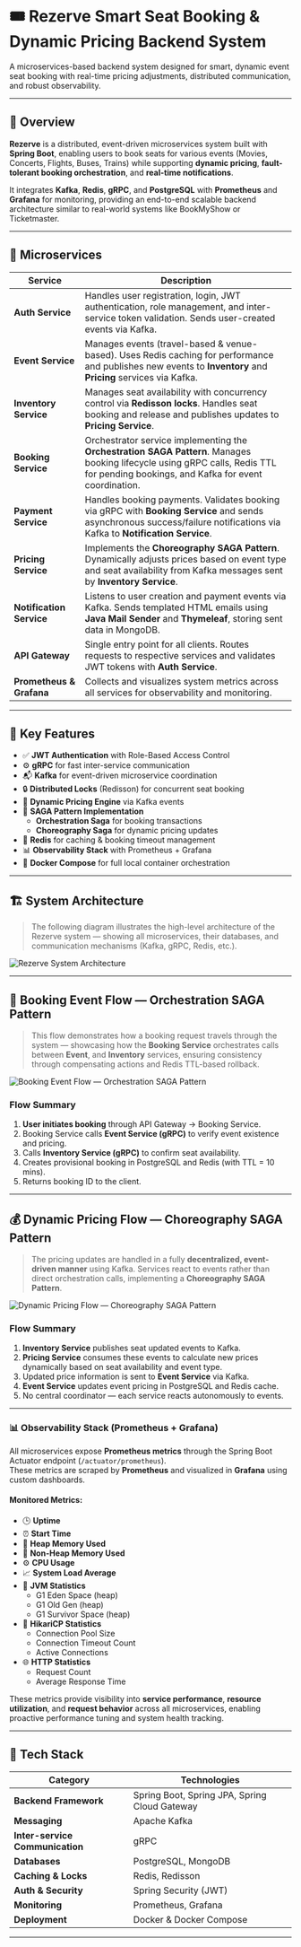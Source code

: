 # 🎟️ Rezerve Smart Seat Booking & Dynamic Pricing Backend System

A microservices-based backend system designed for smart, dynamic event seat booking with real-time pricing adjustments, distributed communication, and robust observability.

---

## 🚀 Overview

**Rezerve** is a distributed, event-driven microservices system built with **Spring Boot**, enabling users to book seats for various events (Movies, Concerts, Flights, Buses, Trains) while supporting **dynamic pricing**, **fault-tolerant booking orchestration**, and **real-time notifications**.

It integrates **Kafka**, **Redis**, **gRPC**, and **PostgreSQL** with **Prometheus** and **Grafana** for monitoring, providing an end-to-end scalable backend architecture similar to real-world systems like BookMyShow or Ticketmaster.

---

## 🧩 Microservices

| Service | Description |
|----------|--------------|
| **Auth Service** | Handles user registration, login, JWT authentication, role management, and inter-service token validation. Sends user-created events via Kafka. |
| **Event Service** | Manages events (travel-based & venue-based). Uses Redis caching for performance and publishes new events to **Inventory** and **Pricing** services via Kafka. |
| **Inventory Service** | Manages seat availability with concurrency control via **Redisson locks**. Handles seat booking and release and publishes updates to **Pricing Service**. |
| **Booking Service** | Orchestrator service implementing the **Orchestration SAGA Pattern**. Manages booking lifecycle using gRPC calls, Redis TTL for pending bookings, and Kafka for event coordination. |
| **Payment Service** | Handles booking payments. Validates booking via gRPC with **Booking Service** and sends asynchronous success/failure notifications via Kafka to **Notification Service**. |
| **Pricing Service** | Implements the **Choreography SAGA Pattern**. Dynamically adjusts prices based on event type and seat availability from Kafka messages sent by **Inventory Service**. |
| **Notification Service** | Listens to user creation and payment events via Kafka. Sends templated HTML emails using **Java Mail Sender** and **Thymeleaf**, storing sent data in MongoDB. |
| **API Gateway** | Single entry point for all clients. Routes requests to respective services and validates JWT tokens with **Auth Service**. |
| **Prometheus & Grafana** | Collects and visualizes system metrics across all services for observability and monitoring. |

---

## 🧠 Key Features

- ✅ **JWT Authentication** with Role-Based Access Control  
- ⚙️ **gRPC** for fast inter-service communication  
- 📬 **Kafka** for event-driven microservice coordination  
- 🔒 **Distributed Locks** (Redisson) for concurrent seat booking  
- 💸 **Dynamic Pricing Engine** via Kafka events  
- 🧾 **SAGA Pattern Implementation**
  - **Orchestration Saga** for booking transactions  
  - **Choreography Saga** for dynamic pricing updates  
- 🧰 **Redis** for caching & booking timeout management  
- 📊 **Observability Stack** with Prometheus + Grafana  
- 🐳 **Docker Compose** for full local container orchestration  

---

## 🏗️ System Architecture

> The following diagram illustrates the high-level architecture of the Rezerve system — showing all microservices, their databases, and communication mechanisms (Kafka, gRPC, Redis, etc.).

![Rezerve System Architecture](https://github.com/AyushVarshney1/Rezerve-Smart-Seat-Booking-and-Dynamic-Pricing-Backend-System/blob/b64041a36c63c4682db7ae4ecdcebe73ec963bc7/Rezerve%20Animated%20System%20Architecture%20Cropped.gif)

---

## 🔄 Booking Event Flow — Orchestration SAGA Pattern

> This flow demonstrates how a booking request travels through the system — showcasing how the **Booking Service** orchestrates calls between **Event**, and **Inventory** services, ensuring consistency through compensating actions and Redis TTL-based rollback.

![Booking Event Flow — Orchestration SAGA Pattern](https://github.com/AyushVarshney1/Rezerve-Smart-Seat-Booking-and-Dynamic-Pricing-Backend-System/blob/75c325118147dbd7733027d25d014deda1378a18/Booking%20Event%20Flow.png)

### Flow Summary

1. **User initiates booking** through API Gateway → Booking Service.  
2. Booking Service calls **Event Service (gRPC)** to verify event existence and pricing.  
3. Calls **Inventory Service (gRPC)** to confirm seat availability.  
4. Creates provisional booking in PostgreSQL and Redis (with TTL = 10 mins).  
5. Returns booking ID to the client.

---

## 💰 Dynamic Pricing Flow — Choreography SAGA Pattern

> The pricing updates are handled in a fully **decentralized, event-driven manner** using Kafka. Services react to events rather than direct orchestration calls, implementing a **Choreography SAGA Pattern**.

![Dynamic Pricing Flow — Choreography SAGA Pattern](https://github.com/AyushVarshney1/Rezerve-Smart-Seat-Booking-and-Dynamic-Pricing-Backend-System/blob/d0f0377eb4f232531d8cdcaef578f3f333159eb7/Dynamic%20Pricing%20Flow.png)


### Flow Summary

1. **Inventory Service** publishes seat updated events to Kafka.  
2. **Pricing Service** consumes these events to calculate new prices dynamically based on seat availability and event type.  
3. Updated price information is sent to **Event Service** via Kafka.  
4. **Event Service** updates event pricing in PostgreSQL and Redis cache.  
5. No central coordinator — each service reacts autonomously to events.

---

### 📊 Observability Stack (Prometheus + Grafana)

All microservices expose **Prometheus metrics** through the Spring Boot Actuator endpoint (`/actuator/prometheus`).  
These metrics are scraped by **Prometheus** and visualized in **Grafana** using custom dashboards.

#### Monitored Metrics:

- 🕒 **Uptime**  
- ⏰ **Start Time**  
- 💾 **Heap Memory Used**  
- 🧠 **Non-Heap Memory Used**  
- ⚙️ **CPU Usage**  
- 📈 **System Load Average**  
- 🧩 **JVM Statistics**  
  - G1 Eden Space (heap)  
  - G1 Old Gen (heap)  
  - G1 Survivor Space (heap)  
- 🔌 **HikariCP Statistics**  
  - Connection Pool Size  
  - Connection Timeout Count  
  - Active Connections  
- 🌐 **HTTP Statistics**  
  - Request Count  
  - Average Response Time  

These metrics provide visibility into **service performance**, **resource utilization**, and **request behavior** across all microservices, enabling proactive performance tuning and system health tracking.


---

## 🧰 Tech Stack

| Category | Technologies |
|-----------|---------------|
| **Backend Framework** | Spring Boot, Spring JPA, Spring Cloud Gateway |
| **Messaging** | Apache Kafka |
| **Inter-service Communication** | gRPC |
| **Databases** | PostgreSQL, MongoDB |
| **Caching & Locks** | Redis, Redisson |
| **Auth & Security** | Spring Security (JWT) |
| **Monitoring** | Prometheus, Grafana |
| **Deployment** | Docker & Docker Compose |

---

